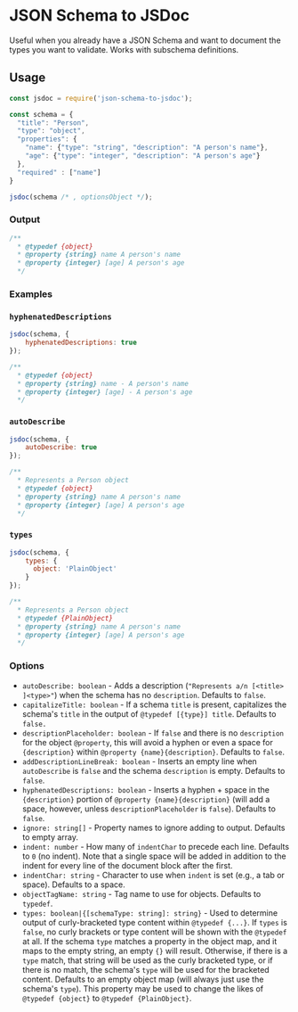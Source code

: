 # JSON Schema to JSDoc

Useful when you already have a JSON Schema and want to document the types you want to validate. Works with subschema definitions.

## Usage

```js
const jsdoc = require('json-schema-to-jsdoc');

const schema = {
  "title": "Person",
  "type": "object",
  "properties": {
    "name": {"type": "string", "description": "A person's name"},
    "age": {"type": "integer", "description": "A person's age"}
  },
  "required" : ["name"]
}

jsdoc(schema /* , optionsObject */);
```

### Output

```js
/**
  * @typedef {object}
  * @property {string} name A person's name
  * @property {integer} [age] A person's age
  */
```

### Examples


### `hyphenatedDescriptions`

```js
jsdoc(schema, {
    hyphenatedDescriptions: true
});
```

```js
/**
  * @typedef {object}
  * @property {string} name - A person's name
  * @property {integer} [age] - A person's age
  */
```

### `autoDescribe`

```js
jsdoc(schema, {
    autoDescribe: true
});
```

```js
/**
  * Represents a Person object
  * @typedef {object}
  * @property {string} name A person's name
  * @property {integer} [age] A person's age
  */
```

### `types`

```js
jsdoc(schema, {
    types: {
      object: 'PlainObject'
    }
});
```

```js
/**
  * Represents a Person object
  * @typedef {PlainObject}
  * @property {string} name A person's name
  * @property {integer} [age] A person's age
  */
```

### Options

- `autoDescribe: boolean` - Adds a description
    (`"Represents a/n [<title> ]<type>"`) when the schema has no
    `description`. Defaults to `false`.
- `capitalizeTitle: boolean` - If a schema `title` is present, capitalizes the schema's `title` in the output of
    `@typedef [{type}] title`. Defaults to `false.`
- `descriptionPlaceholder: boolean` - If `false` and there is no `description`
    for the object `@property`, this will avoid a hyphen or even a space for
    `{description}` within `@property {name}{description}`. Defaults to `false`.
- `addDescriptionLineBreak: boolean` - Inserts an empty line when `autoDescribe` is `false` and the schema
    `description` is empty. Defaults to `false`.
- `hyphenatedDescriptions: boolean` - Inserts a hyphen + space in the `{description}` portion of
    `@property {name}{description}` (will add a space, however, unless
    `descriptionPlaceholder` is `false`). Defaults to `false`.
- `ignore: string[]` - Property names to ignore adding to output. Defaults to
    empty array.
- `indent: number` - How many of `indentChar` to precede each line. Defaults
    to `0` (no indent). Note that a single space will be added in addition to
    the indent for every line of the document block after the first.
- `indentChar: string` - Character to use when `indent` is set (e.g., a tab or
    space). Defaults to a space.
- `objectTagName: string` - Tag name to use for objects. Defaults to `typedef`.
- `types: boolean|{[schemaType: string]: string}` - Used to determine output of
    curly-bracketed type content within `@typedef {...}`.
    If `types` is `false`, no curly brackets or type content will be shown
    with the `@typedef` at all. If the schema `type` matches a property in the
    object map, and it maps to the empty string, an empty `{}` will result.
    Otherwise, if there is a `type` match, that string will be used as the
    curly bracketed type, or if there is no match, the schema's `type` will
    be used for the bracketed content. Defaults to an empty object map (will
    always just use the schema's `type`). This property may be used to change
    the likes of `@typedef {object}` to  `@typedef {PlainObject}`.
